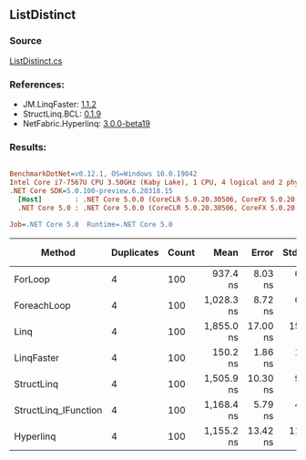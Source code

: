 ﻿## ListDistinct

### Source
[ListDistinct.cs](../LinqBenchmarks/ListDistinct.cs)

### References:
- JM.LinqFaster: [1.1.2](https://www.nuget.org/packages/JM.LinqFaster/1.1.2)
- StructLinq.BCL: [0.1.9](https://www.nuget.org/packages/StructLinq.BCL/0.1.9)
- NetFabric.Hyperlinq: [3.0.0-beta19](https://www.nuget.org/packages/NetFabric.Hyperlinq/3.0.0-beta19)

### Results:
``` ini

BenchmarkDotNet=v0.12.1, OS=Windows 10.0.19042
Intel Core i7-7567U CPU 3.50GHz (Kaby Lake), 1 CPU, 4 logical and 2 physical cores
.NET Core SDK=5.0.100-preview.6.20318.15
  [Host]        : .NET Core 5.0.0 (CoreCLR 5.0.20.30506, CoreFX 5.0.20.30506), X64 RyuJIT
  .NET Core 5.0 : .NET Core 5.0.0 (CoreCLR 5.0.20.30506, CoreFX 5.0.20.30506), X64 RyuJIT

Job=.NET Core 5.0  Runtime=.NET Core 5.0  

```
|               Method | Duplicates | Count |       Mean |    Error |   StdDev | Ratio | RatioSD |  Gen 0 | Gen 1 | Gen 2 | Allocated |
|--------------------- |----------- |------ |-----------:|---------:|---------:|------:|--------:|-------:|------:|------:|----------:|
|              ForLoop |          4 |   100 |   937.4 ns |  8.03 ns |  6.27 ns |  1.00 |    0.00 | 0.6304 |     - |     - |    1320 B |
|          ForeachLoop |          4 |   100 | 1,028.3 ns |  8.72 ns |  6.81 ns |  1.10 |    0.01 | 0.6294 |     - |     - |    1320 B |
|                 Linq |          4 |   100 | 1,855.0 ns | 17.00 ns | 15.07 ns |  1.98 |    0.02 | 0.5569 |     - |     - |    1168 B |
|           LinqFaster |          4 |   100 |   150.2 ns |  1.86 ns |  1.55 ns |  0.16 |    0.00 |      - |     - |     - |         - |
|           StructLinq |          4 |   100 | 1,505.9 ns | 10.30 ns |  9.63 ns |  1.61 |    0.02 |      - |     - |     - |         - |
| StructLinq_IFunction |          4 |   100 | 1,168.4 ns |  5.79 ns |  4.83 ns |  1.25 |    0.01 |      - |     - |     - |         - |
|            Hyperlinq |          4 |   100 | 1,155.2 ns | 13.42 ns | 11.90 ns |  1.23 |    0.01 |      - |     - |     - |         - |
